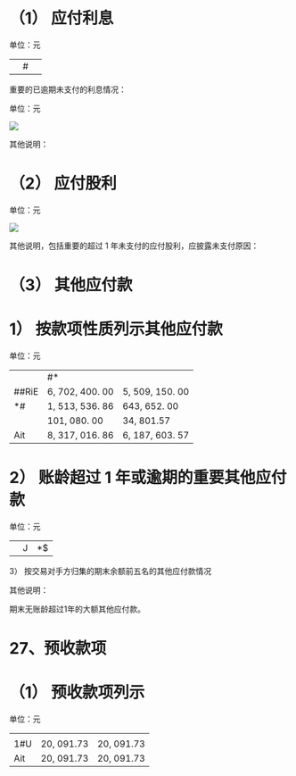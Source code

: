 # （1） 应付利息

单位：元

<table><tr><td></td><td>#</td><td></td></tr></table>

重要的已逾期未支付的利息情况：

单位：元

![](images/55f3db134263a92cee4ecc4a59bd3f16c1d37b5c3bdfe91821bee7c2dc79ba2e.jpg)

其他说明：

# （2） 应付股利

单位：元

![](images/ca268aeb3f71d6438ed68ab85dcdf055542ce23c9799631c2810dd90050ec3da.jpg)

其他说明，包括重要的超过 1 年未支付的应付股利，应披露未支付原因：

# （3） 其他应付款

# 1） 按款项性质列示其他应付款

单位：元  

<table><tr><td></td><td>#*</td><td></td></tr><tr><td>##RiE</td><td>6, 702, 400. 00</td><td>5, 509, 150. 00</td></tr><tr><td>*#</td><td>1, 513, 536. 86</td><td>643, 652. 00</td></tr><tr><td></td><td>101, 080. 00</td><td>34, 801.57</td></tr><tr><td>Ait</td><td>8, 317, 016. 86</td><td>6, 187, 603. 57</td></tr></table>

# 2） 账龄超过 1 年或逾期的重要其他应付款

单位：元

<table><tr><td></td><td>J</td><td>*$</td></tr></table>

3） 按交易对手方归集的期末余额前五名的其他应付款情况

其他说明：

期末无账龄超过1年的大额其他应付款。

# 27、预收款项

# （1） 预收款项列示

单位：元

<table><tr><td></td><td></td><td></td></tr><tr><td>1#U</td><td>20, 091.73</td><td>20, 091.73</td></tr><tr><td>Ait</td><td>20, 091.73</td><td>20, 091.73</td></tr></table>